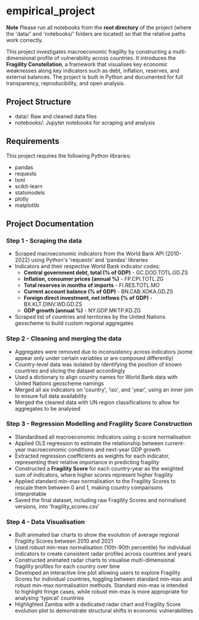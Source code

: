# empirical_project
**Note** Please run all notebooks from the **root directory** of the project (where the 'data/' and 'notebooks/' folders are located) so that the relative paths work correctly.

This project investigates macroeconomic fragility by constructing a multi-dimensional profile of vulnerability across countries. It introduces the **Fragility Constellation**, a framework that visualises key economic weaknesses along key indicators such as debt, inflation, reserves, and external balances. The project is built in Python and documented for full transparency, reproducibility, and open analysis.
## Project Structure
- data/: Raw and cleaned data files
- notebooks/: Jupyter notebooks for scraping and analysis
## Requirements
This project requires the following Python libraries:
- pandas
- requests
- lxml
- scikit-learn
- statsmodels
- plotly
- matplotlib
## Project Documentation
### Step 1 - Scraping the data
- Scraped macroeconomic indicators from the World Bank API (2010-2022) using Python's 'requests' and 'pandas' libraries
- Indicators and their respective World Bank indicator codes:
    - **Central government debt, total (% of GDP)** - GC.DOD.TOTL.GD.ZS
    - **Inflation, consumer prices (annual %)** - FP.CPI.TOTL.ZG
    - **Total reserves in months of imports** - FI.RES.TOTL.MO
    - **Current account balance (% of GDP)** - BN.CAB.XOKA.GD.ZS
    - **Foreign direct investment, net inflows (% of GDP)** - BX.KLT.DINV.WD.GD.ZS
    - **GDP growth (annual %)** - NY.GDP.MKTP.KD.ZG
- Scraped list of countries and territories by the United Nations geoscheme to build custom regional aggregates
### Step 2 - Cleaning and merging the data
- Aggregates were removed due to inconsistency across indicators (some appear only under certain variables or are composed differently)
- Country-level data was isolated by identifying the position of known countries and slicing the dataset accordingly
- Used a dictionary to align country names for World Bank data with United Nations geoscheme namings
- Merged all six indicators on 'country', 'iso', and 'year', using an inner join to ensure full data availability
- Merged the cleaned data with UN region classifications to allow for aggregates to be analysed
### Step 3 - Regression Modelling and Fragility Score Construction
- Standardised all macroeconomic indicators using z-score normalisation 
- Applied OLS regression to estimate the relationship between current-year macroeconomic conditions and next-year GDP growth
- Extracted regression coefficients as weights for each indicator, representing their relative importance in predicting fragility
- Constructed a **Fragility Score** for each country-year as the weighted sum of indicators, where higher scores represent higher fragility
- Applied standard min-max normalisation to the Fragility Scores to rescale them between 0 and 1, making country comparisons interpretable
- Saved the final dataset, including raw Fragility Scores and normalised versions, into 'fragility_scores.csv'
### Step 4 - Data Visualisation
- Built animated bar charts to show the evolution of average regional Fragility Scores between 2010 and 2021
- Used robust min-max normalisation (10th-90th percentile) for individual indicators to create consistent radar profiles across countries and years
- Constructed animated radar charts to visualise multi-dimensional fragility profiles for each country over time
- Developed an interactive line plot allowing users to explore Fragility Scores for individual countries, toggling between standard min-max and robust min-max normalisation methods. Standard min-max is intended to highlight fringe cases, while robust min-max is more appropriate for analysing 'typical' countries
- Highlighted Zambia with a dedicated radar chart and Fragility Score evolution plot to demonstrate structural shifts in economic vulnerabilities